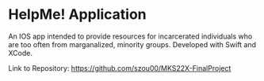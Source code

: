 # HelpMe! Application

An IOS app intended to provide resources for incarcerated individuals who are too often from marganalized, minority groups. Developed with Swift and XCode. 

Link to Repository: https://github.com/szou00/MKS22X-FinalProject
